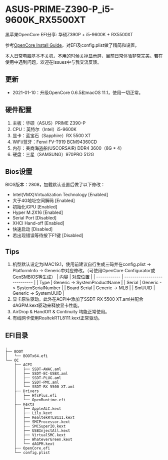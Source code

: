 # ASUS-PRIME-Z390-P_i5-9600K_RX5500XT
黑苹果OpenCore EFI分享: 华硕Z390P + i5-9600K + RX5500XT

参考[OpenCore Install Guide](https://dortania.github.io/OpenCore-Install-Guide/)，对EFI及config.plist做了精简和设置。

本人日常电脑基本不关机，不用的时候关掉显示屏，目前日常体验非常完美。若在使用中遇到问题，欢迎在Issues中与我交流反馈。

## 更新
+ 2021-01-10：升级OpenCore 0.6.5和macOS 11.1，使用一切正常。

## 硬件配置
1. 主板：华硕（ASUS）PRIME Z390-P
2. CPU：英特尔（Intel）i5-9600K
3. 显卡：蓝宝石（Sapphire）RX 5500 XT
4. WiFi/蓝牙：Fenvi FV-T919 BCM94360CD
5. 内存：美商海盗船(USCORSAIR) DDR4 3600（8G * 4）
6. 硬盘：三星（SAMSUNG）970PRO 512G

## Bios设置
BIOS版本：2808，加载默认设置后做了以下修改：
+ Intel(VMX)Virtualization Technology [Enabled]
+ 大于4G地址空间解码 [Enabled]
+ 初始化iGPU [Enabled]
+ Hyper M.2X16 [Enabled]
+ Serial Port [Disabled]
+ XHCI Hand-off [Enabled]
+ 快速启动 [Disabled]
+ 若出现错误等待按下F1键 [Disabled]

## Tips
1. 机型默认设定为iMAC19.1，使用前建议自行生成三码并在config.plist -> PlatformInfo -> Generic中对应修改。（可使用OpenCore Configurator或 [GenSMBIOS](https://github.com/corpnewt/GenSMBIOS)等生成）
   | 内容         | 对应位置                      |
   | ------------ | ----------------------------- |
   | Type         | Generic -> SystemProductName  |
   | Serial       | Generic -> SystemSerialNumber |
   | Board Serial | Generic -> MLB                |
   | SmUUID       | Generic -> SystemUUID         |
2. 显卡原生驱动。此外在ACPI中添加了SSDT-RX 5500 XT.aml并配合dAGPM.kext驱动来释放显卡性能。
3. AirDrop & HandOff & Continuity 均能正常使用。
4. 有线网卡使用RealtekRTL8111.kext正常驱动。

## EFI目录
```
.
├── BOOT
│   └── BOOTx64.efi
└── OC
    ├── ACPI
    │   ├── SSDT-AWAC.aml
    │   ├── SSDT-EC-USBX.aml
    │   ├── SSDT-PLUG.aml
    │   ├── SSDT-PMC.aml
    │   └── SSDT-RX 5500 XT.aml
    ├── Drivers
    │   ├── HfsPlus.efi
    │   └── OpenRuntime.efi
    ├── Kexts
    │   ├── AppleALC.kext
    │   ├── Lilu.kext
    │   ├── RealtekRTL8111.kext
    │   ├── SMCProcessor.kext
    │   ├── SMCSuperIO.kext
    │   ├── USBInjectAll.kext
    │   ├── VirtualSMC.kext
    │   ├── WhateverGreen.kext
    │   └── dAGPM.kext
    ├── OpenCore.efi
    └── config.plist
```
